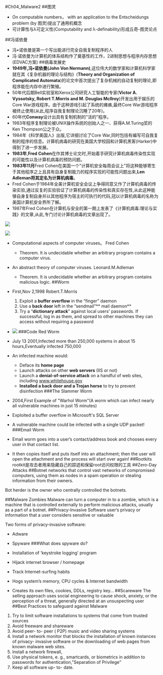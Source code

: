 #Ch04_Malware2
##图灵
- On computable numbers， with an application to the Entscheidungs problem (by 图灵)提出了通用机概念
- 可计算性与λ可定义性(Computability and λ-definability)形成丘奇-图灵论点

##冯诺依曼
- 冯•诺依曼是第一个写出能进行完全自我复制程序的人
- 冯·诺依曼为计算机的体系结构作了奠基性的工作，2进制思想与程序内存思想(EDVAC方案)
##病毒发展史
- <b>1949年,冯•诺依曼(John Von Nermann)</b>,这位伟大的数学家和计算机科学家就在其《复杂机器的理论与结构》(**Theory and Organization of Complicated Automata**)的论文中首次提出了复杂机械的自动复制的理论,即程序能在内存中进行繁殖。
- 50年代后期Bell实验室和Xerox公司研究人工智能的专家(**Victor A. Vyssotsky, Robert T.Morris and M. Douglas McIlroy**)开发出用于娱乐的Core War游戏程序。由于这种游戏引起了系统的瘫痪,最终Core War游戏程序被终止使用(从此,程序自我复制理论沉睡了20年)。
- 60年代**Conway**设计出具有复制机制的"活的"程序。
- 1983年程序复制理论被UNIX操作系统的创始人之一、获得A.M.Turing奖的Ken Thompson公之于众。
- 1984年《科学美国人》出版,它详细讨论了Core War,同时包括有编写可自我复制的程序的信息。计算机病毒的研究在美国大学校园和计算机黑客(Harker)中得到了进一步发展。
- **1983年**,**Fred Cohen**在作其博士论文时,开始着手研究计算机病毒传染性实现的可能性以及计算机病毒的预防问题。
- **1983年11月**Fred Cohen在美国一个"计算机安全每周会议上"将这种能够寄生于其他程序之上且具有自身复制能力的程序实现的可能性问题出来,**Len Adleman将其定名为计算机病毒**。
- Fred Cohen于1984年全美计算机安全会议上争得同意又作了计算机病毒的传染实验,通过反复的实验验证了计算机病毒的传染性和真实存在性,从此这种能够自身复制自身并以其他程序为宿主的可执行的代码,冠以计算机病毒的名称为美国计算机安全界所了解。
- 1987年Fred Cohen在计算机与安全的第一期上发表了《计算机病毒:理论与实践》的文章,从此,专门讨论计算机病毒的文章出现了。 

![](http://i.imgur.com/NpgV9oH.png)

![](http://i.imgur.com/1m5MZBO.png)

- Computational aspects of computer viruses。 Fred Cohen
	- Theorem.  It is undecidable whether an arbitrary program contains a computer virus.
- An abstract theory of computer viruses. Leonard.M.Adleman
	- Theorem.  It is undecidable whether an arbitrary program contains malicious logic.
##Worm
- First,Nov 2,1998 Robert.T.Morris
	1. Exploit a **buffer overflow** in the “finger” daemon
	1. Use a **back door** left in the “sendmail”** mail daemon**
	1. Try a “**dictionary attack**” against local users' passwords.  If successful, log in as them, and spread to other machines they can access without requiring a password

- ![](http://i.imgur.com/drWVVJH.png)
###Code Red Worm
- July 13 2001,Infected more than 250,000 systems in about 15 hours,Eventually infected 750,000 
- An infected machine would:

	- Deface its **home page**
	- Launch attacks on other **web servers** (IIS or not)‏
	- Launch a **denial-of-service attack** on a handful of web sites, including  www.whitehouse.gov
	- **Installed a back door and a Trojan horse** to try to prevent disinfection
###The Slammer Worm
- 2004,First Example of "Warhol Worm"(A worm which can infect nearly all vulnerable machines in just 15 minutes)
- Exploited a buffer overflow in Microsoft's SQL Server 
- A vulnerable machine could be infected with a single UDP packet!
###Email Worm
- Email worm goes into a user’s contact/address book and chooses every user in that contact list.
- It then copies itself and puts itself into an attachment; then the user will open the attachment and the process will start over again!
##Rootkits
rootkit是攻击者用来隐藏自己的踪迹和保留root访问权限的工具
##Zero-Day Attacks
##Botnet
networks that control vast networks of compromised computers, using them as nodes in a spam operation or stealing information from their owners.

Bot herder is the owner who centrally controlled the botnets.

##Malware Zombies
Malware can turn a computer in to a zombie, which is a machine that is controlled externally to perform malicious attacks, usually as a part of a botnet.
##Privacy-Invasive Software
user’s privacy or information that a user considers sensitive or valuable

Two forms of privacy-invasive software:

- Adware 
- Spyware
###What does spyware do?

- Installation of ‘keystroke logging’ program
- Hijack internet browser / homepage
- Track Internet-surfing habits
- Hogs system’s memory, CPU cycles & Internet bandwidth
- Creates its own files, cookies, DDLs, registry key…
##Scareware
The selling approach uses social engineering to cause shock, anxiety, or the perception of a threat, generally directed at an unsuspecting user
##Best Practices to safeguard against Malware
1. Try to limit software installations to systems that come from trusted sources
1. Avoid freeware and shareware
1.  Avoid peer- to- peer ( P2P) music and video sharing systems
1. Install a network monitor that blocks the installation of known instances of privacy- invasive software or the downloading of web pages from known malware web sites. 
1. Install a network firewall,  
1. Use physical tokens, e. g., smartcards, or biometrics in addition to passwords for authentication,”Separation of Privilege”
1.  Keep all software up- to- date. 